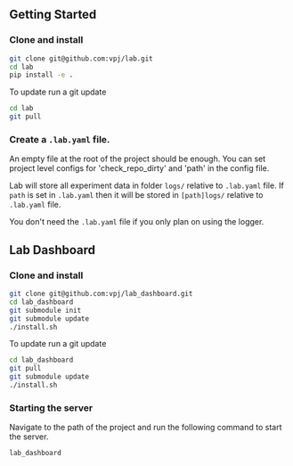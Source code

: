 ## Getting Started

### Clone and install

```bash
git clone git@github.com:vpj/lab.git
cd lab
pip install -e .
```

To update run a git update

```bash
cd lab
git pull
```

<!-- ### Install it via `pip` directly from github.

```bash
pip install -e git+git@github.com:vpj/lab.git#egg=lab
``` -->

### Create a `.lab.yaml` file.
An empty file at the root of the project should
be enough. You can set project level configs for
 'check_repo_dirty' and 'path'
in the config file.

Lab will store all experiment data in folder `logs/` 
relative to `.lab.yaml` file.
If `path` is set in `.lab.yaml` then it will be stored in `[path]logs/`
 relative to `.lab.yaml` file.

You don't need the `.lab.yaml` file if you only plan on using the logger.

## Lab Dashboard

### Clone and install

```bash
git clone git@github.com:vpj/lab_dashboard.git
cd lab_dashboard
git submodule init
git submodule update
./install.sh
```

To update run a git update

```bash
cd lab_dashboard
git pull
git submodule update
./install.sh
```

### Starting the server

Navigate to the path of the project and run the following command to start the server.

```bash
lab_dashboard
```
